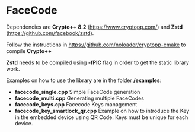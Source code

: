 # FaceCode

Dependencies are **Crypto++ 8.2** (https://www.cryptopp.com/) and **Zstd** (https://github.com/facebook/zstd).

Follow the instructions in https://github.com/noloader/cryptopp-cmake to compile **Crypto++**

**Zstd** needs to be compiled using **-fPIC** flag in order to get the static library work.

Examples on how to use the library are in the folder **/examples**:
- **facecode_single.cpp**   Simple FaceCode generation
- **facecode_multi.cpp**    Generating multiple FaceCodes
- **facecode_keys.cpp**     Facecode Keys management
- **facecode_key_smartlock_qr.cpp** Example on how to introduce the Key in the embedded device using QR Code. Keys must be unique for each device.